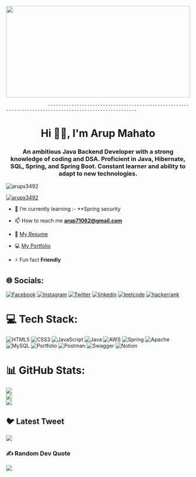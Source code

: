 <img src="https://images.wallpapersden.com/image/download/firewatch-2017_am1pZmeUmZqaraWkpJRobWllrWdma2U.jpg" width=100% height=250px alt="" >

                    --------------------------------------------------------------------------------------------------------
<h1 align="center">Hi 🙋‍♂️, I'm Arup Mahato</h1>
<h3 align="center">An ambitious Java Backend Developer with a strong knowledge of coding
and DSA. Proficient in Java, Hibernate, SQL, Spring, and Spring Boot.
Constant learner and ability to adapt to new technologies.</h3>

<p align="left"> <img src="https://komarev.com/ghpvc/?username=arupx3492&label=Profile%20views&color=0e75b6&style=flat" alt="arupx3492" /> </p>

<p align="left"> <a href="https://github.com/ryo-ma/github-profile-trophy"><img src="https://github-profile-trophy.vercel.app/?username=arupx3492" alt="arupx3492" /></a> </p>

- 🌱 I’m currently learning :- **Spring security

- 📫 How to reach me **arup71062@gmail.com**

- 📄 [My Resume](https://drive.google.com/file/d/1KEuU-q46b5nPdaFgDZdxKSot98G9xZL3/view?usp=sharing)
- 💻 [My Portfolio](https://arupx3492.github.io)

- ⚡ Fun fact **Friendly**


##  🌐 Socials:
[![Facebook](https://img.shields.io/badge/Facebook-%231877F2.svg?logo=Facebook&logoColor=white)](https://www.facebook.com/arupmahato.mahato.92) 
[![Instagram](https://img.shields.io/badge/Instagram-%23E4405F.svg?logo=Instagram&logoColor=white)](https://www.instagram.com/arupx3492/) 
[![Twitter](https://img.shields.io/badge/Twitter-%231DA1F2.svg?logo=Twitter&logoColor=white)](https://twitter.com/arup6649) 
[![linkedin](https://img.shields.io/badge/linkedin-%231DA1F2.svg?logo=linkedin&logoColor=white)](https://www.linkedin.com/in/arup-mahato/) 
[![leetcode](https://img.shields.io/badge/leetcode-%231DA1F2.svg?logo=leetcode&logoColor=white)](https://leetcode.com/arup71062/)
[![hackerrank](https://img.shields.io/badge/hackerrank-%231DA1F2.svg?logo=hackerrank&logoColor=white)](https://www.hackerrank.com/fw18_0092)

# 💻 Tech Stack:
![HTML5](https://img.shields.io/badge/html5-%23E34F26.svg?style=plastic&logo=html5&logoColor=white) ![CSS3](https://img.shields.io/badge/css3-%231572B6.svg?style=plastic&logo=css3&logoColor=white) ![JavaScript](https://img.shields.io/badge/javascript-%23323330.svg?style=plastic&logo=javascript&logoColor=%23F7DF1E) ![Java](https://img.shields.io/badge/java-%23ED8B00.svg?style=plastic&logo=java&logoColor=white) ![AWS](https://img.shields.io/badge/AWS-%23FF9900.svg?style=plastic&logo=amazon-aws&logoColor=white) ![Spring](https://img.shields.io/badge/spring-%236DB33F.svg?style=plastic&logo=spring&logoColor=white) ![Apache](https://img.shields.io/badge/apache-%23D42029.svg?style=plastic&logo=apache&logoColor=white) ![MySQL](https://img.shields.io/badge/mysql-%2300f.svg?style=plastic&logo=mysql&logoColor=white) ![Portfolio](https://img.shields.io/badge/Portfolio-%23000000.svg?style=plastic&logo=firefox&logoColor=#FF7139) ![Postman](https://img.shields.io/badge/Postman-FF6C37?style=plastic&logo=postman&logoColor=white) ![Swagger](https://img.shields.io/badge/-Swagger-%23Clojure?style=plastic&logo=swagger&logoColor=white) ![Notion](https://img.shields.io/badge/Notion-%23000000.svg?style=plastic&logo=notion&logoColor=white)
# 📊 GitHub Stats:
![](https://github-readme-stats.vercel.app/api?username=arupx3492&theme=dark&hide_border=false&include_all_commits=true&count_private=true)<br/>
![](https://github-readme-streak-stats.herokuapp.com/?user=arupx3492&theme=dark&hide_border=false)<br/>
![](https://github-readme-stats.vercel.app/api/top-langs/?username=arupx3492&theme=dark&hide_border=false&include_all_commits=true&count_private=true&layout=compact)


## 🐦 Latest Tweet
[![](https://gtce.itsvg.in/api?username=https://twitter.com/arup6649)](https://github.com/VishwaGauravIn/github-twitter-card-embed)

### ✍️ Random Dev Quote
![](https://quotes-github-readme.vercel.app/api?type=horizontal&theme=tokyonight)




<!-- Proudly created with GPRM ( https://gprm.itsvg.in ) -->
